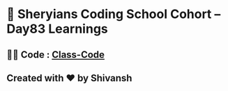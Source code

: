 # 🦁 Sheryians Coding School Cohort – Day83 Learnings

## 🧑‍💻 Code : [Class-Code](../Day83/code/src/App.jsx)


## Created with ❤️ by Shivansh